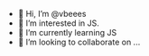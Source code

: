 - 👋 Hi, I’m @vbeees
- 👀 I’m interested in JS.
- 🌱 I’m currently learning JS
- 💞️ I’m looking to collaborate on ...
<!---
vbeees/vbeees is a ✨ special ✨ repository because its `README.md` (this file) appears on your GitHub profile.
You can click the Preview link to take a look at your changes.
--->
